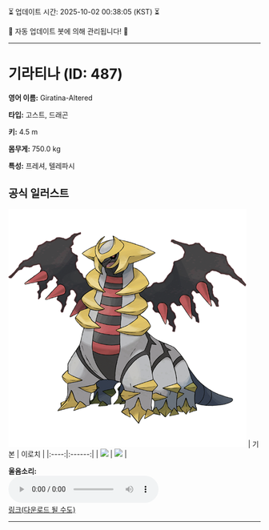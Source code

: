 
⏳ 업데이트 시간: 2025-10-02 00:38:05 (KST) ⏳

🤖 자동 업데이트 봇에 의해 관리됩니다! 🤖

---

# 기라티나 (ID: 487)
**영어 이름:** Giratina-Altered

**타입:** 고스트, 드래곤

**키:** 4.5 m

**몸무게:** 750.0 kg

**특성:** 프레셔, 텔레파시

## 공식 일러스트
![](https://raw.githubusercontent.com/PokeAPI/sprites/master/sprites/pokemon/other/official-artwork/487.png)
| 기본 | 이로치 |
|:----:|:------:|
| <img src="https://raw.githubusercontent.com/PokeAPI/sprites/master/sprites/pokemon/487.png" width="200"> | <img src="https://raw.githubusercontent.com/PokeAPI/sprites/master/sprites/pokemon/shiny/487.png" width="200"> |

**울음소리:**<br><audio controls src="https://raw.githubusercontent.com/PokeAPI/cries/main/cries/pokemon/latest/487.ogg"></audio><br> [링크(다운로드 될 수도)](https://raw.githubusercontent.com/PokeAPI/cries/main/cries/pokemon/latest/487.ogg)


---
